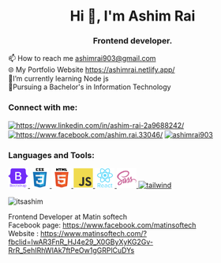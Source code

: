 <h1 align="center">Hi 👋, I'm Ashim Rai</h1>
<h3 align="center">Frontend developer.</h3>

📫 How to reach me ashimrai903@gmail.com<br />
🌐 My Portfolio Website https://ashimrai.netlify.app/<br>
🌱I’m currently learning Node js<br />
🚀Pursuing a Bachelor's in Information Technology 


<h3 align="left">Connect with me:</h3>
<p align="left">
  <a href="https://www.linkedin.com/in/ashim-rai-2a9688242/" target="blank"
    ><img
      align="center"
      src="https://raw.githubusercontent.com/rahuldkjain/github-profile-readme-generator/master/src/images/icons/Social/linked-in-alt.svg"
      alt="https://www.linkedin.com/in/ashim-rai-2a9688242/"
      height="30"
      width="40"
  /></a>
  <a href="//www.facebook.com/ashim.rai.33046/" target="blank"
    ><img
      align="center"
      src="https://raw.githubusercontent.com/rahuldkjain/github-profile-readme-generator/master/src/images/icons/Social/facebook.svg"
      alt="https://www.facebook.com/ashim.rai.33046/"
      height="30"
      width="40"
  /></a>
  <a href="https://instagram.com/ashimrai903" target="blank"
    ><img
      align="center"
      src="https://raw.githubusercontent.com/rahuldkjain/github-profile-readme-generator/master/src/images/icons/Social/instagram.svg"
      alt="ashimrai903"
      height="30"
      width="40"
  /></a>
</p>

<h3 align="left">Languages and Tools:</h3>
<p align="left">
  <a href="https://getbootstrap.com" target="_blank" rel="noreferrer">
    <img
      src="https://raw.githubusercontent.com/devicons/devicon/master/icons/bootstrap/bootstrap-plain-wordmark.svg"
      alt="bootstrap"
      width="40"
      height="40"
    />
  </a>
  <a href="https://www.w3schools.com/css/" target="_blank" rel="noreferrer">
    <img
      src="https://raw.githubusercontent.com/devicons/devicon/master/icons/css3/css3-original-wordmark.svg"
      alt="css3"
      width="40"
      height="40"
    />
  </a>
  <a href="https://www.w3.org/html/" target="_blank" rel="noreferrer">
    <img
      src="https://raw.githubusercontent.com/devicons/devicon/master/icons/html5/html5-original-wordmark.svg"
      alt="html5"
      width="40"
      height="40"
    />
  </a>
  <a
    href="https://developer.mozilla.org/en-US/docs/Web/JavaScript"
    target="_blank"
    rel="noreferrer"
  >
    <img
      src="https://raw.githubusercontent.com/devicons/devicon/master/icons/javascript/javascript-original.svg"
      alt="javascript"
      width="40"
      height="40"
    />
  </a>
  <a href="https://reactjs.org/" target="_blank" rel="noreferrer">
    <img
      src="https://raw.githubusercontent.com/devicons/devicon/master/icons/react/react-original-wordmark.svg"
      alt="react"
      width="40"
      height="40"
    />
  </a>
  <a href="https://sass-lang.com" target="_blank" rel="noreferrer">
    <img
      src="https://raw.githubusercontent.com/devicons/devicon/master/icons/sass/sass-original.svg"
      alt="sass"
      width="40"
      height="40"
    />
  </a>
  <a href="https://tailwindcss.com/" target="_blank" rel="noreferrer">
    <img
      src="https://www.vectorlogo.zone/logos/tailwindcss/tailwindcss-icon.svg"
      alt="tailwind"
      width="40"
      height="40"
    />
  </a>
</p>

<p>
  <img
    align="center"
    src="https://github-readme-stats.vercel.app/api/top-langs?username=itsashim&show_icons=true&locale=en&layout=compact"
    alt="itsashim"
  />
</p>



 
 Frontend Developer at Matin softech <br/>
 Facebook page: https://www.facebook.com/matinsoftech <br/>
 Website : https://www.matinsoftech.com/?fbclid=IwAR3FnR_HJ4e29_X0GByXyKG2Gv-RrR_5ehIRhWlAk7ftPeOw1gGRPlCuDYs <br/>
